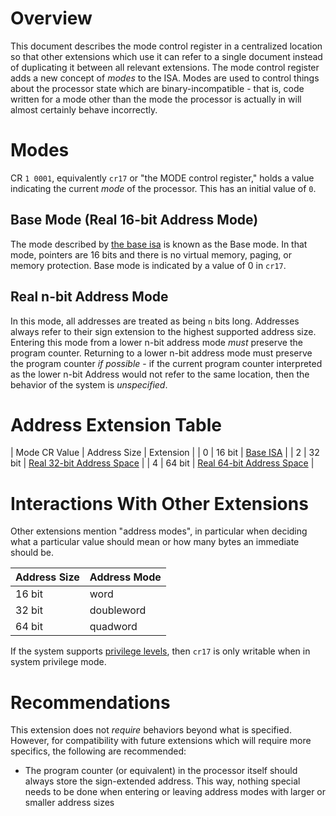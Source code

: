 # Overview

This document describes the mode control register in a centralized location so that other extensions which use it can refer to a single document
instead of duplicating it between all relevant extensions. The mode control register adds a new concept of _modes_ to the ISA. Modes are used to
control things about the processor state which are binary-incompatible - that is, code written for a mode other than the mode the
processor is actually in will almost certainly behave incorrectly.

# Modes

CR `1 0001`, equivalently `cr17` or "the MODE control register," holds a value indicating the current
_mode_ of the processor. This has an initial value of `0`.

## Base Mode (Real 16-bit Address Mode)

The mode described by [the base isa](../../base-isa.md) is known as the
Base mode. In that mode, pointers are 16 bits and there is no virtual memory, paging, or memory protection.
Base mode is indicated by a value of 0 in `cr17`.

## Real n-bit Address Mode

In this mode, all addresses are treated as being `n` bits long. Addresses always refer to their sign extension to the highest supported address size.
Entering this mode from a lower n-bit address mode _must_ preserve the program counter. Returning to a lower n-bit address mode must preserve the program
counter _if possible_ - if the current program counter interpreted as the lower n-bit Address would not refer to the same location, then the behavior of
the system is _unspecified_.

# Address Extension Table

| Mode CR Value | Address Size | Extension                                                   |
| 0             | 16 bit       | [Base ISA](../base-isa.md)                                  |
| 2             | 32 bit       | [Real 32-bit Address Space](32-bit-address-space/README.md) |
| 4             | 64 bit       | [Real 64-bit Address Space](64-bit-address-space/README.md) |

# Interactions With Other Extensions

Other extensions mention "address modes", in particular when deciding what a particular value
should mean or how many bytes an immediate should be.

| Address Size | Address Mode |
|--------------|--------------|
| 16 bit       | word         |
| 32 bit       | doubleword   |
| 64 bit       | quadword     |

If the system supports [privilege levels](../privileged-mode/), then `cr17` is only writable when in system privilege mode.

# Recommendations

This extension does not _require_ behaviors beyond what is specified. However, for compatibility with future
extensions which will require more specifics, the following are recommended:

* The program counter (or equivalent) in the processor itself should always store the sign-extended address.
  This way, nothing special needs to be done when entering or leaving address modes with larger or smaller address sizes
